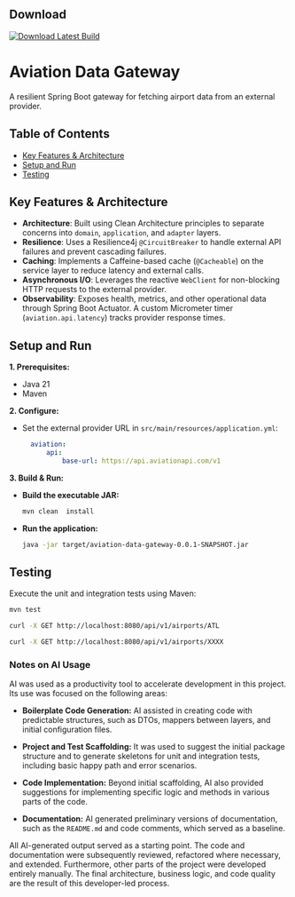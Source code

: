 ## Download

[![Download Latest Build](https://img.shields.io/badge/Download-Latest%20Build-blue)](https://github.com/carlotagabriel/aviation-data-gateway/releases/latest/download/aviation-data-gateway-0.0.1-SNAPSHOT.jar)

# Aviation Data Gateway

A resilient Spring Boot gateway for fetching airport data from an external provider.

## Table of Contents

- [Key Features & Architecture](https://www.google.com/search?q=%23key-features--architecture)
- [Setup and Run](https://www.google.com/search?q=%23setup-and-run)
- [Testing](https://www.google.com/search?q=%23testing)

## Key Features & Architecture

* **Architecture**: Built using Clean Architecture principles to separate concerns into `domain`, `application`, and `adapter` layers.
* **Resilience**: Uses a Resilience4j `@CircuitBreaker` to handle external API failures and prevent cascading failures.
* **Caching**: Implements a Caffeine-based cache (`@Cacheable`) on the service layer to reduce latency and external calls.
* **Asynchronous I/O**: Leverages the reactive `WebClient` for non-blocking HTTP requests to the external provider.
* **Observability**: Exposes health, metrics, and other operational data through Spring Boot Actuator. A custom Micrometer timer (`aviation.api.latency`) tracks provider response times.

## Setup and Run

**1. Prerequisites:**

* Java 21
* Maven

**2. Configure:**

* Set the external provider URL in `src/main/resources/application.yml`:
  ```yaml
    aviation:
        api:
            base-url: https://api.aviationapi.com/v1
  ```

**3. Build & Run:**

* **Build the executable JAR:**
  ```bash
  mvn clean  install
  ```
* **Run the application:**
  ```bash
  java -jar target/aviation-data-gateway-0.0.1-SNAPSHOT.jar
  ```

## Testing

Execute the unit and integration tests using Maven:

```bash
mvn test
```

```bash
curl -X GET http://localhost:8080/api/v1/airports/ATL
```

```bash
curl -X GET http://localhost:8080/api/v1/airports/XXXX
```

### Notes on AI Usage

AI was used as a productivity tool to accelerate development in this project. Its use was focused on the following areas:

* **Boilerplate Code Generation:** AI assisted in creating code with predictable structures, such as DTOs, mappers between layers, and initial configuration files.

* **Project and Test Scaffolding:** It was used to suggest the initial package structure and to generate skeletons for unit and integration tests, including basic happy path and error scenarios.

* **Code Implementation:** Beyond initial scaffolding, AI also provided suggestions for implementing specific logic and methods in various parts of the code.

* **Documentation:** AI generated preliminary versions of documentation, such as the `README.md` and code comments, which served as a baseline.

All AI-generated output served as a starting point. The code and documentation were subsequently reviewed, refactored where necessary, and extended. Furthermore, other parts of the project were developed entirely manually. The final architecture, business logic, and code quality are the result of this developer-led process.
